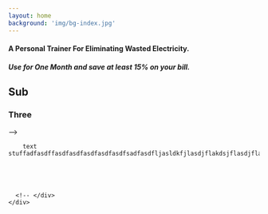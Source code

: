 ```yaml
---
layout: home
background: 'img/bg-index.jpg'
---
```

#### A Personal Trainer For Eliminating Wasted Electricity.

##### Use for One Month and save at least 15% on your bill.

## Sub
### Three

 <div class="container-fluid">
    <div class="row">
      <div class="col-lg-12 col-mt-10 mx-auto"> -->

        text stuffadfasdffasdfasdfasdfasdfasdfsadfasdfljasldkfjlasdjflakdsjflasdjflasdlfjlasdkfjlakdsflkasdjflkasdflkjasdlfjasdlfjlasdkfjlaksdjflkasdjflaksdjflkdasjflaskjflkasjlkfjaslkjflasdjflkdsajflaskdjflasdkjflasjdflsjdakfj





      <!-- </div>
    </div>
  </div>